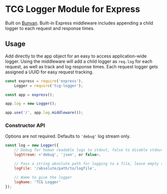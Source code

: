 # TCG Logger Module for Express

Built on [Bunyan](https://github.com/trentm/node-bunyan). Built-in Express middleware includes appending a child logger to each request and response times.

## Usage

Add directly to the app object for an easy to access application-wide logger. Using the middleware will add a child logger as `req.log` for each request, as well as track and log response times. Each request logger gets assigned a UUID for easy request tracking.

```JavaScript
const express = require('express'),
	Logger = require('tcg-logger');

const app = express();

app.log = new Logger();

app.use('/', app.log.middleware());
```

### Constructor API

Options are not required. Defaults to `'debug'` log stream only.

```JavaScript
const log = new Logger({
	// Debug for human readable logs to stdout, false to disable stdout, and json for ...well... json
	logStream: <'debug', 'json', or false>,

	// Pass a string absolute path for logging to a file, leave empty to disable
	logFile: '/absolute/path/to/logfile',

	// Name to give the logger
	logName: 'TCG Logger'
});
```
